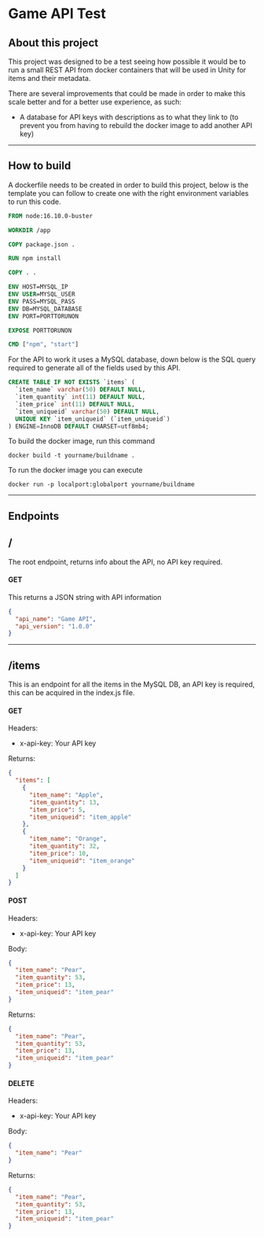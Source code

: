 # Game API Test

## About this project
This project was designed to be a test seeing how possible it would be to run a small REST API from docker containers that will be used in Unity for items and their metadata.

There are several improvements that could be made in order to make this scale better and for a better use experience, as such:
- A database for API keys with descriptions as to what they link to (to prevent you from having to rebuild the docker image to add another API key)

---

## How to build
A dockerfile needs to be created in order to build this project, below is the template you can follow to create one with the right environment variables to run this code.
```dockerfile
FROM node:16.10.0-buster

WORKDIR /app

COPY package.json .

RUN npm install

COPY . .

ENV HOST=MYSQL_IP
ENV USER=MYSQL_USER
ENV PASS=MYSQL_PASS
ENV DB=MYSQL_DATABASE
ENV PORT=PORTTORUNON

EXPOSE PORTTORUNON

CMD ["npm", "start"]
```

For the API to work it uses a MySQL database, down below is the SQL query required to generate all of the fields used by this API.
```sql
CREATE TABLE IF NOT EXISTS `items` (
  `item_name` varchar(50) DEFAULT NULL,
  `item_quantity` int(11) DEFAULT NULL,
  `item_price` int(11) DEFAULT NULL,
  `item_uniqueid` varchar(50) DEFAULT NULL,
  UNIQUE KEY `item_uniqueid` (`item_uniqueid`)
) ENGINE=InnoDB DEFAULT CHARSET=utf8mb4;
```

To build the docker image, run this command

```
docker build -t yourname/buildname .
```

To run the docker image you can execute

```
docker run -p localport:globalport yourname/buildname
```

---

## Endpoints

## /
The root endpoint, returns info about the API, no API key required.

#### GET
This returns a JSON string with API information
```json
{
  "api_name": "Game API",
  "api_version": "1.0.0"
}
```

---

## /items
This is an endpoint for all the items in the MySQL DB, an API key is required, this can be acquired in the index.js file.

#### GET

Headers: 
- x-api-key: Your API key

Returns:
```json
{
  "items": [
    {
      "item_name": "Apple",
      "item_quantity": 13,
      "item_price": 5,
      "item_uniqueid": "item_apple"
    },
    {
      "item_name": "Orange",
      "item_quantity": 32,
      "item_price": 10,
      "item_uniqueid": "item_orange"
    }
  ]
}
```

#### POST

Headers:
- x-api-key: Your API key

Body:
```json
{
  "item_name": "Pear",
  "item_quantity": 53,
  "item_price": 13,
  "item_uniqueid": "item_pear"
}
```

Returns:
```json
{
  "item_name": "Pear",
  "item_quantity": 53,
  "item_price": 13,
  "item_uniqueid": "item_pear"
}
```

#### DELETE

Headers: 
- x-api-key: Your API key

Body:
```json
{
  "item_name": "Pear"
}
```

Returns:
```json
{
  "item_name": "Pear",
  "item_quantity": 53,
  "item_price": 13,
  "item_uniqueid": "item_pear"
}
```
